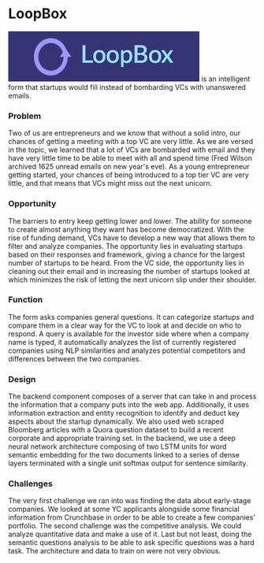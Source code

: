 # LoopBox 
![LB](loopboxlogo.png) is an intelligent form that startups would fill instead of bombarding VCs with unanswered emails.

### Problem
Two of us are entrepreneurs and we know that without a solid intro, our chances of getting a meeting with a top VC are very little. As we are versed in the topic, we learned that a lot of VCs are bombarded with email and they have very little time to be able to meet with all and spend time (Fred Wilson archived 1625 unread emails on new year's eve). As a young entrepreneur getting started, your chances of being introduced to a top tier VC are very little, and that means that VCs might miss out the next unicorn.

### Opportunity
The barriers to entry keep getting lower and lower. The ability for someone to create almost anything they want has become democratized. With the rise of funding demand, VCs have to develop a new way that allows them to filter and analyze companies. The opportunity lies in evaluating startups based on their responses and framework, giving a chance for the largest number of startups to be heard. From the VC side, the opportunity lies in cleaning out their email and in increasing the number of startups looked at which minimizes the risk of letting the next unicorn slip under their shoulder.

### Function
The form asks companies general questions. It can categorize startups and compare them in a clear way for the VC to look at and decide on who to respond. A query is available for the investor side where when a company name is typed, it automatically analyzes the list of currently registered companies using NLP similarities and analyzes potential competitors and differences between the two companies.

### Design
The backend component composes of a server that can take in and process the information that a company puts into the web app. Additionally, it uses information extraction and entity recognition to identify and deduct key aspects about the startup dynamically. We also used web scraped Bloomberg articles with a Quora question dataset to build a recent corporate and appropriate training set. In the backend, we use a deep neural network architecture composing of two LSTM units for word semantic embedding for the two documents linked to a series of dense layers terminated with a single unit softmax output for sentence similarity.

### Challenges
The very first challenge we ran into was finding the data about early-stage companies. We looked at some YC applicants alongside some financial information from Crunchbase in order to be able to create a few companies' portfolio. The second challenge was the competitive analysis. We could analyze quantitative data and make a use of it. Last but not least, doing the semantic questions analysis to be able to ask specific questions was a hard task. The architecture and data to train on were not very obvious.

